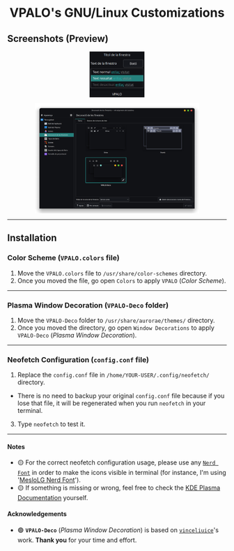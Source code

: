 <h1 align="center">VPALO's GNU/Linux Customizations</h1>

## Screenshots (Preview)
<p align="center"><a href="https://github.com/vpalomaresg/VPALO-GNULinuxCustomizations"><img width=25% src="./preview/color-scheme.png" align="center" alt="VPALO-Color-Scheme" /></a></p>
<p align="center"><a href="https://github.com/vpalomaresg/VPALO-GNULinuxCustomizations"><img width=75% src="./preview/window-decoration.png" align="center" alt="VPALO-Window-Decoration" /></a></p>

---

## Installation
### Color Scheme (`VPALO.colors` file)
1. Move the `VPALO.colors` file to `/usr/share/color-schemes` directory.
2. Once you moved the file, go open `Colors` to apply `VPALO` (*Color Scheme*).

---

### Plasma Window Decoration (`VPALO-Deco` folder)
1. Move the `VPALO-Deco` folder to `/usr/share/aurorae/themes/` directory.
2. Once you moved the directory, go open  `Window Decorations` to apply `VPALO-Deco` (*Plasma Window Decoration*).

---

### Neofetch Configuration (`config.conf` file)
1. Replace the `config.conf` file in `/home/YOUR-USER/.config/neofetch/` directory.
  - There is no need to backup your original `config.conf` file because if you lose that file, it will be regenerated when you run `neofetch` in your terminal.
3. Type `neofetch` to test it.

---

#### Notes
- 🟡 For the correct neofetch configuration usage, please use any [`Nerd Font`](https://www.nerdfonts.com/font-downloads) in order to make the icons visible in terminal (for instance, I'm using '[MesloLG Nerd Font](https://github.com/ryanoasis/nerd-fonts/releases/download/v3.0.2/Meslo.zip)').
- 🟡 If something is missing or wrong, feel free to check the [KDE Plasma Documentation](https://develop.kde.org/docs/plasma/) yourself.

#### Acknowledgements
- 🟢 **`VPALO-Deco`** (*Plasma Window Decoration*) is based on [`vinceliuice`](https://github.com/vinceliuice/MacSonoma-kde)'s work. **Thank you** for your time and effort.
